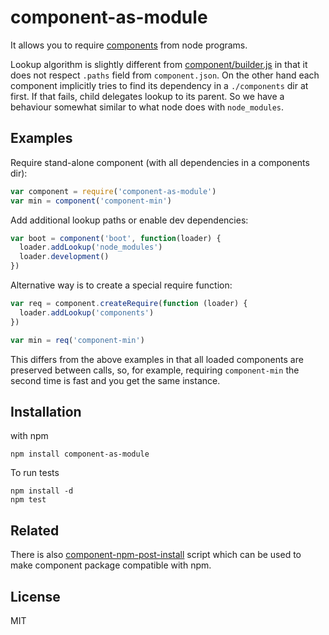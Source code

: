 # component-as-module

It allows you to require [components](http://github.com/component/component) from node programs.

Lookup algorithm is slightly different
from [component/builder.js](https://github.com/component/builder.js)
in that it does not respect `.paths` field from `component.json`.
On the other hand each component implicitly tries to find its dependency in a `./components` dir at first.
If that fails, child delegates lookup to its parent. So we have a behaviour somewhat similar
to what node does with `node_modules`.

## Examples

Require stand-alone component (with all dependencies in a components dir):

```javascript
var component = require('component-as-module')
var min = component('component-min')
```

Add additional lookup paths or enable dev dependencies:

```javascript
var boot = component('boot', function(loader) {
  loader.addLookup('node_modules')
  loader.development()
})
```

Alternative way is to create a special require function:

```javascript
var req = component.createRequire(function (loader) {
  loader.addLookup('components')
})

var min = req('component-min')
```

This differs from the above examples in that all loaded components are preserved
between calls, so, for example, requiring `component-min` the second time is fast and
you get the same instance.

## Installation

with npm

```
npm install component-as-module
```

To run tests

```
npm install -d
npm test
```

## Related

There is also
[component-npm-post-install](http://github.com/eldargab/component-npm-post-install) script
which can be used to make component package compatible with npm.

## License

MIT
